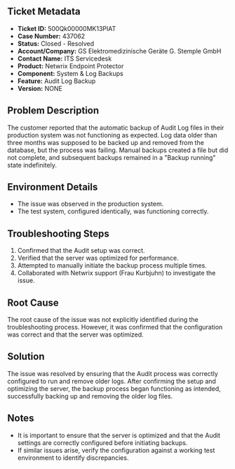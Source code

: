 ## Ticket Metadata
- **Ticket ID:** 500Qk00000MK13PIAT
- **Case Number:** 437062
- **Status:** Closed - Resolved
- **Account/Company:** GS Elektromedizinische Geräte G. Stemple GmbH
- **Contact Name:** ITS Servicedesk
- **Product:** Netwrix Endpoint Protector
- **Component:** System & Log Backups
- **Feature:** Audit Log Backup
- **Version:** NONE

## Problem Description
The customer reported that the automatic backup of Audit Log files in their production system was not functioning as expected. Log data older than three months was supposed to be backed up and removed from the database, but the process was failing. Manual backups created a file but did not complete, and subsequent backups remained in a "Backup running" state indefinitely.

## Environment Details
- The issue was observed in the production system.
- The test system, configured identically, was functioning correctly.

## Troubleshooting Steps
1. Confirmed that the Audit setup was correct.
2. Verified that the server was optimized for performance.
3. Attempted to manually initiate the backup process multiple times.
4. Collaborated with Netwrix support (Frau Kurbjuhn) to investigate the issue.

## Root Cause
The root cause of the issue was not explicitly identified during the troubleshooting process. However, it was confirmed that the configuration was correct and that the server was optimized.

## Solution
The issue was resolved by ensuring that the Audit process was correctly configured to run and remove older logs. After confirming the setup and optimizing the server, the backup process began functioning as intended, successfully backing up and removing the older log files.

## Notes
- It is important to ensure that the server is optimized and that the Audit settings are correctly configured before initiating backups.
- If similar issues arise, verify the configuration against a working test environment to identify discrepancies.